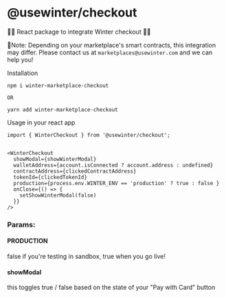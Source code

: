 # @usewinter/checkout
:rocket::rocket:  React package to integrate Winter checkout :rocket::rocket:

🚨Note: Depending on your marketplace's smart contracts, this integration may differ. Please contact us at `marketplaces@usewinter.com` and we can help you!

Installation
```
npm i winter-marketplace-checkout

OR 

yarn add winter-marketplace-checkout
```

Usage in your react app
```
import { WinterCheckout } from '@usewinter/checkout';


<WinterCheckout
  showModal={showWinterModal}
  walletAddress={account.isConnected ? account.address : undefined}
  contractAddress={clickedContractAddress}
  tokenId={clickedTokenId}
  production={process.env.WINTER_ENV == 'production' ? true : false }
  onClose={() => {
    setShowWinterModal(false)
  }}
/>

```

### Params:

#### PRODUCTION
false if you're testing in sandbox, true when you go live! 

#### showModal
this toggles true / false based on the state of your "Pay with Card" button
